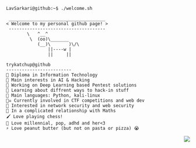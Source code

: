```console
LavSarkari@github:~$ ./welcome.sh
```

```
 _____________________________________
< Welcome to my personal github page! >
 ------------------------------------- 
        \   ^__^
         \  (oo)\_______
            (__)\       )\/\
                ||----w |
                ||     ||
```


```
trykatchup@github
-------------------------
🏫 Diploma in Information Technology
🔎 Main interests in AI & Hacking
🔭 Working on Deep Learning based Pentest solutions
🌱 Learning about diffrent ways to hack-in stuff
🌟 Main languages: Python, kali-linux
🏴‍☠️ Currently involved in CTF competitions and web dev 
🚩 Interested in network security and web security
💖 In a complicated relationship with Maths
🖌️ Love playing chess!
🎵 Love millennial, pop, adhd and her<3
⚡ Love peanut butter (but not on pasta or pizza) 😭
```



<div align="right">
<img src="https://miro.medium.com/v2/resize:fit:1358/1*aniyNTcHORbvDiLGUzJSsQ.gif"/>
</div>
 

